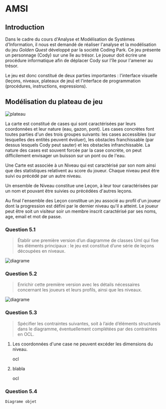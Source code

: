 # AMSI

## Introduction

Dans le cadre du cours d'Analyse et Modélisation de Systèmes d'Information, il nous est demandé de réaliser l'analyse et la modélisation du jeu *Golden Quest* développé par la société Coding Park. Ce jeu présente un personnage (Cody) sur une île au trésor. Le joueur doit écrire une procédure informatique afin de déplacer Cody sur l'île pour l'amener au trésor.

Le jeu est donc constitué de deux parties importantes : l'interface visuelle (leçons, niveaux, plateaux de jeu) et l'interface de programmation (procédures, instructions, expressions).

## Modélisation du plateau de jeu

![plateau]()

La carte est constitué de cases qui sont caractérisées par leurs coordonnées et leur nature (eau, gazon, pont). Les cases concrètes font toutes parties d'un des trois groupes suivants: les cases accessibles (sur lesquelles des entités peuvent évoluer), les obstacles franchissable (par dessus lesquels Cody peut sauter) et les obstacles infranchissable. La nature des cases est souvent forcée par la case concrète, on peut difficilement envisager un buisson sur un pont ou de l'eau.

Une Carte est associée à un Niveau qui est caractérisé par son nom ainsi que des statistiques relativent au score du joueur. Chaque niveau peut être suivi ou précédé par un autre niveau.

Un ensemble de Niveau constitue une Leçon, à leur tour caractérisées par un nom et pouvant être suivies ou précédées d'autres leçons.

Au final l'ensemble des Leçon constitue un jeu associé au profil d'un joueur dont la progression est défini par le dernier niveau qu'il a atteint. Le joueur peut être soit un visiteur soir un membre inscrit caractérisé par ses noms, age, email et mot de passe.

### Question 5.1

> Établir une première version d’un diagramme de classes Uml qui fixe les éléments principaux : le jeu est constitué d’une série de leçons découpées en niveaux.

![diagrame]()

### Question 5.2

> Enrichir cette première version avec les détails nécessaires concernant les joueurs et leurs profils, ainsi que les niveaux.

![diagrame]()

### Question 5.3

> Spécifier les contraintes suivantes, soit à l’aide d’éléments structurels dans le diagramme, éventuellement complétées  par  des  contraintes  en OCL.

1) Les coordonnées d'une case ne peuvent excéder les dimensions du niveau.

 	ocl
 
 2) blabla
 
 	ocl
 
 
### Question 5.4

	Diagrame objet
 